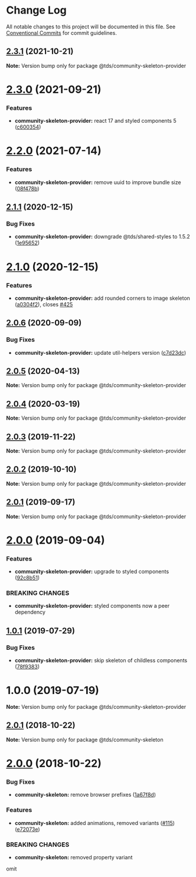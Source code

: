 # Change Log

All notable changes to this project will be documented in this file.
See [Conventional Commits](https://conventionalcommits.org) for commit guidelines.

## [2.3.1](https://github.com/telus/tds-community/compare/@tds/community-skeleton-provider@2.3.0...@tds/community-skeleton-provider@2.3.1) (2021-10-21)

**Note:** Version bump only for package @tds/community-skeleton-provider





# [2.3.0](https://github.com/telus/tds-community/compare/@tds/community-skeleton-provider@2.2.0...@tds/community-skeleton-provider@2.3.0) (2021-09-21)


### Features

* **community-skeleton-provider:** react 17 and styled components 5 ([c600354](https://github.com/telus/tds-community/commit/c600354d9fcb885e1781cdb4617ae32b85253cf2))





# [2.2.0](https://github.com/telus/tds-community/compare/@tds/community-skeleton-provider@2.1.1...@tds/community-skeleton-provider@2.2.0) (2021-07-14)


### Features

* **community-skeleton-provider:** remove uuid to improve bundle size ([08f478b](https://github.com/telus/tds-community/commit/08f478bbe658c026e9ef5628676af4b242d6b165))





## [2.1.1](https://github.com/telus/tds-community/compare/@tds/community-skeleton-provider@2.1.0...@tds/community-skeleton-provider@2.1.1) (2020-12-15)


### Bug Fixes

* **community-skeleton-provider:** downgrade @tds/shared-styles to 1.5.2 ([1e95652](https://github.com/telus/tds-community/commit/1e95652ef196e5252be91aea9fc2421c33b58319))





# [2.1.0](https://github.com/telus/tds-community/compare/@tds/community-skeleton-provider@2.0.6...@tds/community-skeleton-provider@2.1.0) (2020-12-15)


### Features

* **community-skeleton-provider:** add rounded corners to image skeleton ([a0304f2](https://github.com/telus/tds-community/commit/a0304f25dea45aa9ec4cbda91a329123d775355a)), closes [#425](https://github.com/telus/tds-community/issues/425)





## [2.0.6](https://github.com/telus/tds-community/compare/@tds/community-skeleton-provider@2.0.5...@tds/community-skeleton-provider@2.0.6) (2020-09-09)


### Bug Fixes

* **community-skeleton-provider:** update util-helpers version ([c7d23dc](https://github.com/telus/tds-community/commit/c7d23dc4b03dc5964a0d4940ed8b5729129a175a))





## [2.0.5](https://github.com/telus/tds-community/compare/@tds/community-skeleton-provider@2.0.4...@tds/community-skeleton-provider@2.0.5) (2020-04-13)

**Note:** Version bump only for package @tds/community-skeleton-provider





## [2.0.4](https://github.com/telus/tds-community/compare/@tds/community-skeleton-provider@2.0.3...@tds/community-skeleton-provider@2.0.4) (2020-03-19)

**Note:** Version bump only for package @tds/community-skeleton-provider





## [2.0.3](https://github.com/telus/tds-community/compare/@tds/community-skeleton-provider@2.0.2...@tds/community-skeleton-provider@2.0.3) (2019-11-22)

**Note:** Version bump only for package @tds/community-skeleton-provider





## [2.0.2](https://github.com/telus/tds-community/compare/@tds/community-skeleton-provider@2.0.1...@tds/community-skeleton-provider@2.0.2) (2019-10-10)

**Note:** Version bump only for package @tds/community-skeleton-provider





## [2.0.1](https://github.com/telus/tds-community/compare/@tds/community-skeleton-provider@2.0.0...@tds/community-skeleton-provider@2.0.1) (2019-09-17)

**Note:** Version bump only for package @tds/community-skeleton-provider





# [2.0.0](https://github.com/telus/tds-community/compare/@tds/community-skeleton-provider@1.0.1...@tds/community-skeleton-provider@2.0.0) (2019-09-04)


### Features

* **community-skeleton-provider:** upgrade to styled components ([92c8b51](https://github.com/telus/tds-community/commit/92c8b51))


### BREAKING CHANGES

* **community-skeleton-provider:** styled components now a peer dependency





## [1.0.1](https://github.com/telus/tds-community/compare/@tds/community-skeleton-provider@1.0.0...@tds/community-skeleton-provider@1.0.1) (2019-07-29)


### Bug Fixes

* **community-skeleton-provider:** skip skeleton of childless components ([78f9383](https://github.com/telus/tds-community/commit/78f9383))





# 1.0.0 (2019-07-19)

**Note:** Version bump only for package @tds/community-skeleton-provider





<a name="2.0.1"></a>

## [2.0.1](https://github.com/telus/tds-community/compare/@tds/community-skeleton@2.0.0...@tds/community-skeleton@2.0.1) (2018-10-22)

**Note:** Version bump only for package @tds/community-skeleton

<a name="2.0.0"></a>

# [2.0.0](https://github.com/telus/tds-community/compare/@tds/community-skeleton@1.0.0...@tds/community-skeleton@2.0.0) (2018-10-22)

### Bug Fixes

- **community-skeleton:** remove browser prefixes ([1a67f8d](https://github.com/telus/tds-community/commit/1a67f8d))

### Features

- **community-skeleton:** added animations, removed variants ([#115](https://github.com/telus/tds-community/issues/115)) ([e72073e](https://github.com/telus/tds-community/commit/e72073e))

### BREAKING CHANGES

- **community-skeleton:** removed property variant

omit
